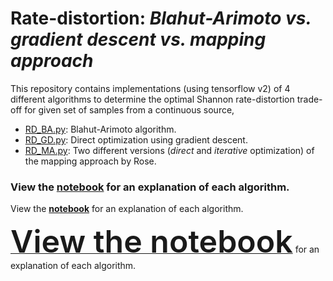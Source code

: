 # Rate-distortion: _Blahut-Arimoto vs. gradient descent vs. mapping approach_

This repository contains implementations (using tensorflow v2) of 4 different algorithms to determine the optimal Shannon rate-distortion trade-off for given set of samples from a continuous source,

* [RD_BA.py](https://github.com/sgttwld/rate-distortion/blob/master/RD_MA.py): Blahut-Arimoto algorithm.
* [RD_GD.py](https://github.com/sgttwld/rate-distortion/blob/master/RD_MA.py): Direct optimization using gradient descent.
* [RD_MA.py](https://github.com/sgttwld/rate-distortion/blob/master/RD_MA.py): Two different versions (_direct_ and _iterative_ optimization) of the mapping approach by Rose.

### View the [notebook](https://nbviewer.jupyter.org/github/sgttwld/rate-distortion/blob/master/rate-distortion_nb.ipynb) for an explanation of each algorithm. 

View the [__notebook__](https://nbviewer.jupyter.org/github/sgttwld/rate-distortion/blob/master/rate-distortion_nb.ipynb) for an explanation of each algorithm. 

<a href='https://nbviewer.jupyter.org/github/sgttwld/rate-distortion/blob/master/rate-distortion_nb.ipynb'><span style="font-size:50px;font-weight:600;">View the notebook</span></a> for an explanation of each algorithm.
